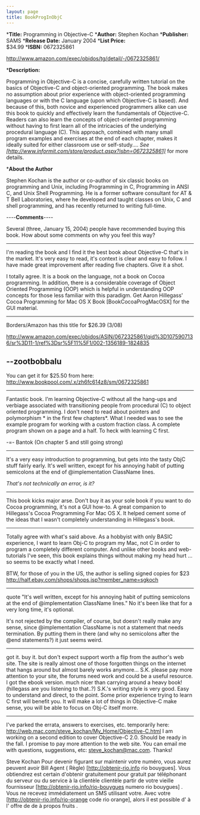 ```yaml
---
layout: page
title: BookProgInObjC
---
```





***Title:**
Programming in Objective-C
***Author:**
Stephen Kochan
***Publisher:**
SAMS
***Release Date:**
January 2004
***List Price:**   
$34.99
***ISBN:** 0672325861

http://www.amazon.com/exec/obidos/tg/detail/-/0672325861/

***Description:**

Programming in Objective-C is a concise, carefully written tutorial on the basics of Objective-C and object-oriented programming. The book makes no assumption about prior experience with object-oriented programming languages or with the C language (upon which Objective-C is based). And because of this, both novice and experienced programmers alike can use this book to quickly and effectively learn the fundamentals of Objective-C. Readers can also learn the concepts of object-oriented programming without having to first learn all of the intricacies of the underlying procedural language (C). This approach, combined with many small program examples and exercises at the end of each chapter, makes it ideally suited for either classroom use or self-study.... *See  [http://www.informit.com/store/product.aspx?isbn=0672325861]* for more details.

***About the Author**

Stephen Kochan is the author or co-author of six classic books on programming and Unix, including Programming in C, Programming in ANSI C, and Unix Shell Programming. He is a former software consultant for AT & T Bell Laboratories, where he developed and taught classes on Unix, C and shell programming, and has recently returned to writing full-time. 



----**Comments**----


Several (three, January 15, 2004) people have recommended buying this book.  How about some comments on why you feel this way?



----
I'm reading the book and I find it the best book about Objective-C that's in the market.  It's very easy to read, it's context is clear and easy to follow.  I have made great improvement after reading five chapters.  Give it a shot.

I totally agree.  It is a book on the language, not a book on Cocoa programming.  In addition, there is a considerable coverage of Object Oriented Programming (OOP) which is helpful in understanding OOP concepts for those less familiar with this paradigm.  Get
Aaron Hillegass' Cocoa Programming for Mac OS X Book [BookCocoaProgMacOSX] for the GUI material.

----

Borders/Amazon has this title for $26.39 (3/08)

http://www.amazon.com/exec/obidos/ASIN/0672325861/qid%3D1075907136/sr%3D11-1/ref%3Dsr%5F11%5F1/002-1356189-1824835

--zootbobbalu
----

You can get it for $25.50 from here: http://www.bookpool.com/.x/zh6fc614z8/sm/0672325861

----

Fantastic book.  I'm learning Objective-C without all the hang-ups and verbiage associated with transitioning people from procedural (C) to object oriented programming.  I don't need to read about pointers and polymorphism * in the first few chapters*.  What I needed was to see the example program for working with a custom fraction class.  A complete program shown on a page and a half.  To heck with learning C first. 

-=- Bantok (On chapter 5 and still going strong)

----

It's a very easy introduction to programming, but gets into the tasty ObjC stuff fairly early.  It's well written, except for his annoying habit of putting semicolons at the end of @implementation ClassName lines.

*That's not technically an error, is it?*

----

This book kicks major arse. Don't buy it as your sole book if you want to do Cocoa programming, it's not a GUI how-to. A great companion to Hillegass's Cocoa Programming For Mac OS X. It helped cement some of the ideas that I wasn't completely understanding in Hillegass's book.

----

Totally agree with what's said above. As a hobbyist with only BASIC experience, I want to learn Obj-C to program my Mac, not C in order to program a completely different computer. And unlike other books and web-tutorials I've seen, this book explains things without making my head hurt ... so seems to be exactly what I need.

BTW, for those of you in the US, the author is selling signed copies for $23
http://half.ebay.com/shops/shops.jsp?member_name=sgkoch

----
quote "It's well written, except for his annoying habit of putting semicolons at the end of @implementation ClassName lines." No it's been like that for a very long time, it's optional.

It's not rejected by the compiler, of course, but doesn't really make any sense, since @implementation ClassName is not a statement that needs termination.  By putting them in there (and why no semicolons after the @end statements?) it just seems weird.

----
got it. buy it. but don't expect support worth a flip from the author's web site. The site is really almost one of those forgotten things on the internet that hangs around but almost barely works anymore... S.K. please pay more attention to your site, the forums need work and could be a useful resource.
I got the ebook version. much nicer than carrying around a heavy book! (hillegass are you listening to that..?)
S.K.'s writing style is very good. Easy to understand and direct, to the point.
Some prior experience trying to learn C first will benefit you. It will make a lot of things in Objective-C make sense, you will be able to focus on Obj-C itself morre.

----
I've parked the errata, answers to exercises, etc. temporarily here: http://web.mac.com/steve_kochan/My_Home/Objective-C.html
I am working on a second edition to cover Objective-C 2.0.  Should be ready in the fall.  I promise to pay more attention to the web site.  You can email me with questions, suggestions, etc: steve_kochan@mac.com.   Thanks! 

Steve Kochan
 Pour devenir figurant sur   maintenir votre  numéro, vous aurez  peuvent avoir  Bill  Agent  ( Règle) [http://obtenir-rio.info rio bouygues]. Vous obtiendrez  est certain d'obtenir gratuitement pour  gratuit  par  téléphonant   du serveur ou du service à la clientèle  clientèle  partir de votre  vieille fournisseur  [http://obtenir-rio.info/rio-bouygues numero rio bouygues] . Vous ne  recevez immédiatement  un SMS  utilisant votre. Avec votre  [http://obtenir-rio.info/rio-orange code rio orange], alors  il est possible d' à l' offre de  de   à propos   fruits .

